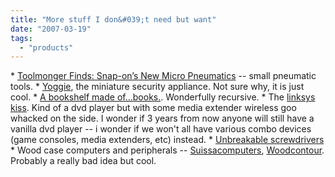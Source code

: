 ```yaml
---
title: "More stuff I don&#039;t need but want"
date: "2007-03-19"
tags: 
  - "products"
---
```


\* [Toolmonger Finds: Snap-on’s New Micro Pneumatics](http://toolmonger.com/2007/03/18/finds-snap-ons-new-micro-pneumatics/ "Toolmonger ? Blog Archive ? Finds: Snap-on’s New Micro Pneumatics") -- small pneumatic tools. \* [Yoggie](http://www.yoggie.com/), the miniature security appliance. Not sure why, it is just cool. \* [A bookshelf made of...books.](http://www.makezine.com/blog/archive/2007/03/a_bookshelf_made_of_encyc.html?CMP=OTC-0D6B48984890). Wonderfully recursive. \* The [linksys kiss](http://www.coolest-gadgets.com/20070315/linksys-kiss-1600-has-a-weird-name-but-its-a-cool-product/). Kind of a dvd player but with some media extender wireless goo whacked on the side. I wonder if 3 years from now anyone will still have a vanilla dvd player -- i wonder if we won't all have various combo devices (game consoles, media extenders, etc) instead. \* [Unbreakable screwdrivers](http://toolmonger.com/2007/03/14/test-to-destruction-stanleys-demolition-screwdrivers/) \* Wood case computers and peripherals -- [Suissacomputers](http://Suissacomputers.com), [Woodcontour](http://Woodcontour.com). Probably a really bad idea but cool.
